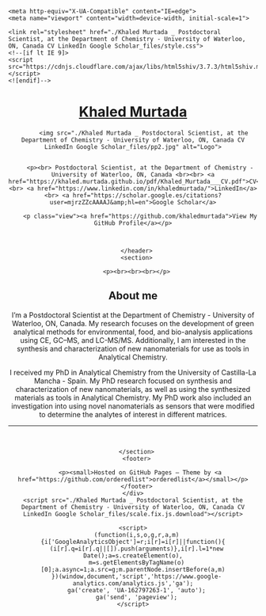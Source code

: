 <!DOCTYPE html>
<!-- saved from url=(0030)https://khaled.murtada.github.io/ -->
<html lang="en-US"><head><meta http-equiv="Content-Type" content="text/html; charset=UTF-8">
    
    <meta http-equiv="X-UA-Compatible" content="IE=edge">
    <meta name="viewport" content="width=device-width, initial-scale=1">

<!-- Begin Jekyll SEO tag v2.8.0 -->
<title>Khaled Murtada | Postdoctoral scientist, at the Department of Chemistry - University of Waterloo, ON, Canada CV LinkedIn Google Scholar</title>
<meta name="generator" content="Jekyll v3.9.2">
<meta property="og:title" content="Khaled Murtada">
<meta property="og:locale" content="en_US">
<meta name="description" content="Postdoctoral scientist, at the Department of Chemistry - University of Waterloo, ON, Canada CV LinkedIn Google Scholar">
<meta property="og:description" content="Postdoctoral scientist, at the Department of Chemistry - University of Waterloo, ON, Canada CV LinkedIn Google Scholar">
<link rel="canonical" href="https://khaled.murtada.github.io/">
<meta property="og:url" content="https://khaled.murtada.github.io/">
<meta property="og:site_name" content="Khaled Murtada">
<meta property="og:type" content="website">
<meta name="twitter:card" content="summary">
<meta property="twitter:title" content="Khaled Murtada">
<script async="" src="./Khaled Murtada _ Postdoctoral scientist, at the Department of Chemistry - University of Waterloo, ON, Canada CV LinkedIn Google Scholar_files/analytics.js.download"></script><script type="application/ld+json">
{"@context":"https://schema.org","@type":"WebSite","description":"Postdoctoral scientist, at the Department of Chemistry - University of Waterloo, ON, Canada CV LinkedIn Google Scholar","headline":"Khaled Muratda","name":"Khaled Murtada","publisher":{"@type":"Organization","logo":{"@type":"ImageObject","url":"https://khaled.murtada.github.io/images/pp2.jpg"}},"url":"https://khaled.murtada.github.io/"}</script>
<!-- End Jekyll SEO tag -->

    <link rel="stylesheet" href="./Khaled Murtada _ Postdoctoral Scientist, at the Department of Chemistry - University of Waterloo, ON, Canada CV LinkedIn Google Scholar_files/style.css">
    <!--[if lt IE 9]>
    <script src="https://cdnjs.cloudflare.com/ajax/libs/html5shiv/3.7.3/html5shiv.min.js"></script>
    <![endif]-->
  </head>
  <body>
    <div class="wrapper">
      <header>
        <h1><a href="https://khaled.murtada.github.io/">Khaled Murtada</a></h1>
        
        
          <img src="./Khaled Murtada _ Postdoctoral Scientist, at the Department of Chemistry - University of Waterloo, ON, Canada CV LinkedIn Google Scholar_files/pp2.jpg" alt="Logo">
        

        <p><br> Postdoctoral Scientist, at the Department of Chemistry - University of Waterloo, ON, Canada <br><br> <a href="https://khaled.murtada.github.io/pdf/Khaled_Murtada___CV.pdf">CV</a> <br> <a href="https://www.linkedin.com/in/khaledmurtada/">LinkedIn</a> <br> <a href="https://scholar.google.es/citations?user=mjrzZZcAAAAJ&amp;hl=en">Google Scholar</a>
</p>        

        
        <p class="view"><a href="https://github.com/khaledmurtada">View My GitHub Profile</a></p>
        

        
      </header>
      <section>

      <p><br><br><br></p>
<h2 id="about-me">About me</h2>

<p>I’m a Postdoctoral Scientist at the Department of Chemistry - University of Waterloo, ON, Canada. My research focuses on the development of green analytical methods for environmental, food, and bio-analysis applications using CE, GC–MS, and LC-MS/MS. Additionally, I am interested in the synthesis and characterization of new nanomaterials for use as tools in Analytical Chemistry.

<p>I received my PhD in Analytical Chemistry from the University of Castilla-La Mancha - Spain. My PhD research focused on synthesis and characterization of new nanomaterials, as well as using the synthesized materials as tools in Analytical Chemistry. My PhD work also included an investigation into using novel nanomaterials as sensors that were modified to determine the analytes of interest in different matrices. 


<hr>


<p><br></p>



      </section>
      <footer>
        
        <p><small>Hosted on GitHub Pages — Theme by <a href="https://github.com/orderedlist">orderedlist</a></small></p>
      </footer>
    </div>
    <script src="./Khaled Murtada _ Postdoctoral Scientist, at the Department of Chemistry - University of Waterloo, ON, Canada CV LinkedIn Google Scholar_files/scale.fix.js.download"></script>
    
    <script>
      (function(i,s,o,g,r,a,m){i['GoogleAnalyticsObject']=r;i[r]=i[r]||function(){
      (i[r].q=i[r].q||[]).push(arguments)},i[r].l=1*new Date();a=s.createElement(o),
      m=s.getElementsByTagName(o)[0];a.async=1;a.src=g;m.parentNode.insertBefore(a,m)
      })(window,document,'script','https://www.google-analytics.com/analytics.js','ga');
      ga('create', 'UA-162797263-1', 'auto');
      ga('send', 'pageview');
    </script>
    
  

</body></html>
